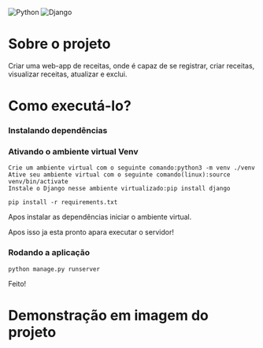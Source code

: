 

![Python](https://img.shields.io/badge/python-3670A0?style=for-the-badge&logo=python&logoColor=ffdd54)
![Django](https://img.shields.io/badge/Django-092E20?style=for-the-badge&logo=django&logoColor=white)

# Sobre o projeto

Criar uma web-app de receitas, onde é capaz de se registrar, criar receitas, visualizar receitas, atualizar e exclui.

# Como executá-lo?

### Instalando dependências

### Ativando o ambiente virtual Venv

```
Crie um ambiente virtual com o seguinte comando:python3 -m venv ./venv
Ative seu ambiente virtual com o seguinte comando(linux):source venv/bin/activate
Instale o Django nesse ambiente virtualizado:pip install django

```
```
pip install -r requirements.txt

```
Apos instalar as dependências iniciar o ambiente virtual.

Apos isso ja esta pronto apara executar o servidor!

### Rodando a aplicação

```
python manage.py runserver

```

Feito!

# Demonstração em imagem do projeto
